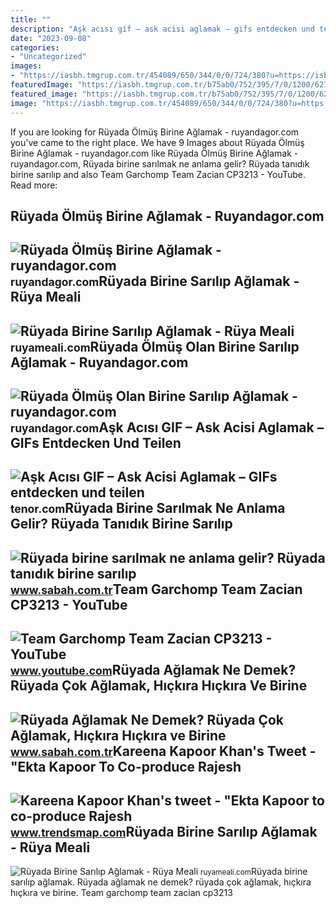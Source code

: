 ```yaml
---
title: ""
description: "Aşk acısı gif – ask acisi aglamak – gifs entdecken und teilen"
date: "2023-09-08"
categories:
- "Uncategorized"
images:
- "https://iasbh.tmgrup.com.tr/454089/650/344/0/0/724/380?u=https://isbh.tmgrup.com.tr/sbh/2021/09/23/ruyada-birine-sarilmak-ne-anlama-gelir-ruyada-birine-sarilip-aglamak-ne-demek-1632383735394.jpg"
featuredImage: "https://iasbh.tmgrup.com.tr/b75ab0/752/395/7/0/1200/627?u=https://isbh.tmgrup.com.tr/sbh/2020/07/04/ruyada-aglamak-nedir-ne-anlama-gelir-ruyada-agladigini-gormek-hickirarak-ve-bagirarak-aglamak-ruya-tabirleri-1593892666153.jpg"
featured_image: "https://iasbh.tmgrup.com.tr/b75ab0/752/395/7/0/1200/627?u=https://isbh.tmgrup.com.tr/sbh/2020/07/04/ruyada-aglamak-nedir-ne-anlama-gelir-ruyada-agladigini-gormek-hickirarak-ve-bagirarak-aglamak-ruya-tabirleri-1593892666153.jpg"
image: "https://iasbh.tmgrup.com.tr/454089/650/344/0/0/724/380?u=https://isbh.tmgrup.com.tr/sbh/2021/09/23/ruyada-birine-sarilmak-ne-anlama-gelir-ruyada-birine-sarilip-aglamak-ne-demek-1632383735394.jpg"
---
```


If you are looking for Rüyada Ölmüş Birine Ağlamak - ruyandagor.com you've came to the right place. We have 9 Images about Rüyada Ölmüş Birine Ağlamak - ruyandagor.com like Rüyada Ölmüş Birine Ağlamak - ruyandagor.com, Rüyada birine sarılmak ne anlama gelir? Rüyada tanıdık birine sarılıp and also Team Garchomp Team Zacian CP3213 - YouTube. Read more:

Rüyada Ölmüş Birine Ağlamak - Ruyandagor.com
--------------------------------------------

 ![Rüyada Ölmüş Birine Ağlamak - ruyandagor.com](https://images.ruyandagor.com/2017/04/olmus-birine-aglamak-1146.jpg) <small>ruyandagor.com</small>Rüyada Birine Sarılıp Ağlamak - Rüya Meali
------------------------------------------

 ![Rüyada Birine Sarılıp Ağlamak - Rüya Meali](http://ruyameali.com/wp-content/uploads/2018/03/aglamak-1-768x432.jpg) <small>ruyameali.com</small>Rüyada Ölmüş Olan Birine Sarılıp Ağlamak - Ruyandagor.com
---------------------------------------------------------

 ![Rüyada Ölmüş Olan Birine Sarılıp Ağlamak - ruyandagor.com](https://images.ruyandagor.com/2017/05/olmus-olan-birine-sarilip-aglamak-1554.jpg) <small>ruyandagor.com</small>Aşk Acısı GIF – Ask Acisi Aglamak – GIFs Entdecken Und Teilen
-------------------------------------------------------------

 ![Aşk Acısı GIF – Ask Acisi Aglamak – GIFs entdecken und teilen](https://media.tenor.com/NkOgww3HuBUAAAAC/ask-acisi-aglamak.gif) <small>tenor.com</small>Rüyada Birine Sarılmak Ne Anlama Gelir? Rüyada Tanıdık Birine Sarılıp
---------------------------------------------------------------------

 ![Rüyada birine sarılmak ne anlama gelir? Rüyada tanıdık birine sarılıp](https://iasbh.tmgrup.com.tr/454089/650/344/0/0/724/380?u=https://isbh.tmgrup.com.tr/sbh/2021/09/23/ruyada-birine-sarilmak-ne-anlama-gelir-ruyada-birine-sarilip-aglamak-ne-demek-1632383735394.jpg) <small>www.sabah.com.tr</small>Team Garchomp Team Zacian CP3213 - YouTube
------------------------------------------

 ![Team Garchomp Team Zacian CP3213 - YouTube](https://i.ytimg.com/vi/HYLCwcE-Dgc/maxres2.jpg?sqp=-oaymwEoCIAKENAF8quKqQMcGADwAQH4AYwCgALgA4oCDAgAEAEYRSBHKGUwDw==&rs=AOn4CLC_ulBvmvqa2cf2uT56Qfk3FCYaDA) <small>www.youtube.com</small>Rüyada Ağlamak Ne Demek? Rüyada Çok Ağlamak, Hıçkıra Hıçkıra Ve Birine
----------------------------------------------------------------------

 ![Rüyada Ağlamak Ne Demek? Rüyada Çok Ağlamak, Hıçkıra Hıçkıra ve Birine](https://iasbh.tmgrup.com.tr/b75ab0/752/395/7/0/1200/627?u=https://isbh.tmgrup.com.tr/sbh/2020/07/04/ruyada-aglamak-nedir-ne-anlama-gelir-ruyada-agladigini-gormek-hickirarak-ve-bagirarak-aglamak-ruya-tabirleri-1593892666153.jpg) <small>www.sabah.com.tr</small>Kareena Kapoor Khan's Tweet - "Ekta Kapoor To Co-produce Rajesh
---------------------------------------------------------------

 ![Kareena Kapoor Khan's tweet - "Ekta Kapoor to co-produce Rajesh](https://pbs.twimg.com/media/Fcyada8X0AANSFu.jpg) <small>www.trendsmap.com</small>Rüyada Birine Sarılıp Ağlamak - Rüya Meali
------------------------------------------

 ![Rüyada Birine Sarılıp Ağlamak - Rüya Meali](http://ruyameali.com/wp-content/uploads/2018/03/aglamak-810x456.jpg) <small>ruyameali.com</small>Rüyada birine sarılıp ağlamak. Rüyada ağlamak ne demek? rüyada çok ağlamak, hıçkıra hıçkıra ve birine. Team garchomp team zacian cp3213
